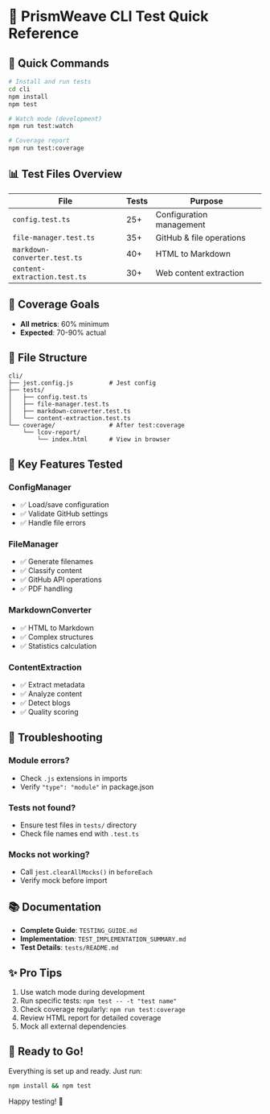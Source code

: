 # 🧪 PrismWeave CLI Test Quick Reference

## 🚀 Quick Commands

```bash
# Install and run tests
cd cli
npm install
npm test

# Watch mode (development)
npm run test:watch

# Coverage report
npm run test:coverage
```

## 📊 Test Files Overview

| File | Tests | Purpose |
|------|-------|---------|
| `config.test.ts` | 25+ | Configuration management |
| `file-manager.test.ts` | 35+ | GitHub & file operations |
| `markdown-converter.test.ts` | 40+ | HTML to Markdown |
| `content-extraction.test.ts` | 30+ | Web content extraction |

## 🎯 Coverage Goals

- **All metrics**: 60% minimum
- **Expected**: 70-90% actual

## 📁 File Structure

```
cli/
├── jest.config.js          # Jest config
├── tests/
│   ├── config.test.ts
│   ├── file-manager.test.ts
│   ├── markdown-converter.test.ts
│   └── content-extraction.test.ts
└── coverage/               # After test:coverage
    └── lcov-report/
        └── index.html      # View in browser
```

## 🔧 Key Features Tested

### ConfigManager
- ✅ Load/save configuration
- ✅ Validate GitHub settings
- ✅ Handle file errors

### FileManager
- ✅ Generate filenames
- ✅ Classify content
- ✅ GitHub API operations
- ✅ PDF handling

### MarkdownConverter
- ✅ HTML to Markdown
- ✅ Complex structures
- ✅ Statistics calculation

### ContentExtraction
- ✅ Extract metadata
- ✅ Analyze content
- ✅ Detect blogs
- ✅ Quality scoring

## 🐛 Troubleshooting

### Module errors?
- Check `.js` extensions in imports
- Verify `"type": "module"` in package.json

### Tests not found?
- Ensure test files in `tests/` directory
- Check file names end with `.test.ts`

### Mocks not working?
- Call `jest.clearAllMocks()` in `beforeEach`
- Verify mock before import

## 📚 Documentation

- **Complete Guide**: `TESTING_GUIDE.md`
- **Implementation**: `TEST_IMPLEMENTATION_SUMMARY.md`
- **Test Details**: `tests/README.md`

## ✨ Pro Tips

1. Use watch mode during development
2. Run specific tests: `npm test -- -t "test name"`
3. Check coverage regularly: `npm run test:coverage`
4. Review HTML report for detailed coverage
5. Mock all external dependencies

## 🎉 Ready to Go!

Everything is set up and ready. Just run:

```bash
npm install && npm test
```

Happy testing! 🚀
